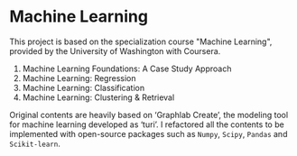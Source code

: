# Machine Learning

This project is based on the specialization course "Machine Learning", provided by the University of Washington with Coursera.

1. Machine Learning Foundations: A Case Study Approach
2. Machine Learning: Regression
3. Machine Learning: Classification
4. Machine Learning: Clustering & Retrieval

Original contents are heavily based on ‘Graphlab Create’, the modeling tool for machine learning developed as ‘turi’. I refactored all the contents to be implemented with open-source packages such as `Numpy`, `Scipy`, `Pandas` and `Scikit-learn`.
